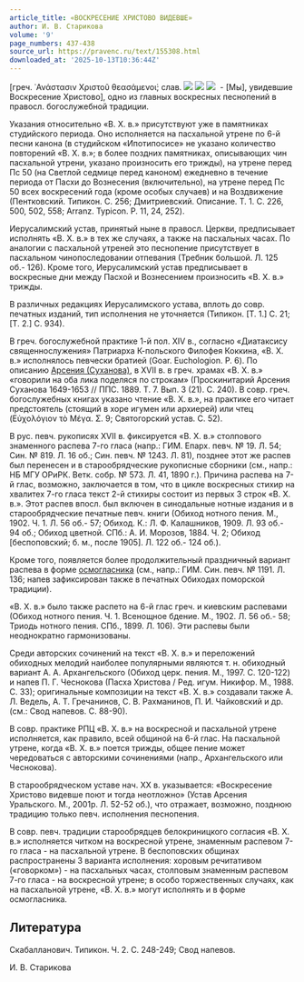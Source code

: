 ```yaml
---
article_title: «ВОСКРЕСЕНИЕ ХРИСТОВО ВИДЕВШЕ»
author: И. В. Старикова
volume: '9'
page_numbers: 437-438
source_url: https://pravenc.ru/text/155308.html
downloaded_at: '2025-10-13T10:36:44Z'
---
```


[греч. ᾿Ανάστασιν Χριστοῦ θεασάμενοι̇; слав. ![](<https://pravenc.ru/char/26526/xc2xeexf1xeaxf09xedxddxe5 /image.png>) ![](<https://pravenc.ru/char/26526/ xf5xf09xf2xee1xe2xee /image.png>) ![](<https://pravenc.ru/char/26526/ xe2xe81xe4xe5xe2xf8xe5x3a/image.png>)  - [Мы], увидевшие Воскресение Христово], одно из главных воскресных песнопений в правосл. богослужебной традиции.

Указания относительно «В. Х. в.» присутствуют уже в памятниках студийского периода. Оно исполняется на пасхальной утрене по 6-й песни канона (в студийском «Ипотипосисе» не указано количество повторений «В. Х. в.»; в более поздних памятниках, описывающих чин пасхальной утрени, указано произносить его трижды), на утрене перед Пс 50 (на Светлой седмице перед каноном) ежедневно в течение периода от Пасхи до Вознесения (включительно), на утрене перед Пс 50 всех воскресений года (кроме особых случаев) и на Воздвижение (Пентковский. Типикон. С. 256; Дмитриевский. Описание. Т. 1. С. 226, 500, 502, 558; Arranz. Typicon. P. 11, 24, 252).

Иерусалимский устав, принятый ныне в правосл. Церкви, предписывает исполнять «В. Х. в.» в тех же случаях, а также на пасхальных часах. По аналогии с пасхальной утреней это песнопение присутствует в пасхальном чинопоследовании отпевания (Требник большой. Л. 125 об.- 126). Кроме того, Иерусалимский устав предписывает в воскресные дни между Пасхой и Вознесением произносить «В. Х. в.» трижды.

В различных редакциях Иерусалимского устава, вплоть до совр. печатных изданий, тип исполнения не уточняется (Типикон. [Т. 1.] С. 21; [Т. 2.] С. 934).

В греч. богослужебной практике 1-й пол. XIV в., согласно «Диатаксису священнослужения» Патриарха К-польского Филофея Коккина, «В. Х. в.» исполнялось певчески братией (Goar. Euchologion. P. 6). По описанию [Арсения (Суханова)](https://pravenc.ru/text/АРСЕНИЙ.html), в XVII в. в греч. храмах «В. Х. в.» «говорили на оба лика поделяся по строкам» (Проскинитарий Арсения Суханова 1649-1653 // ППС. 1889. Т. 7. Вып. 3 (21). С. 240). В совр. греч. богослужебных книгах указано чтение «В. Х. в.», на практике его читает предстоятель (стоящий в хоре игумен или архиерей) или чтец (Εὐχολόγιον τὸ Μέγα. Σ. 9; Святогорский устав. С. 52).

В рус. певч. рукописях XVII в. фиксируется «В. Х. в.» столпового знаменного распева 7-го гласа (напр.: ГИМ. Епарх. певч. № 19. Л. 54; Син. № 819. Л. 16 об.; Син. певч. № 1243. Л. 81), позднее этот же распев был перенесен и в старообрядческие рукописные сборники (см., напр.: НБ МГУ ОРиРК. Ветк. собр. № 573. Л. 41, 1890 г.). Причина распева на 7-й глас, возможно, заключается в том, что в цикле воскресных стихир на хвалитех 7-го гласа текст 2-й стихиры состоит из первых 3 строк «В. Х. в.». Этот распев впосл. был включен в синодальные нотные издания и в старообрядческие печатные певч. книги (Обиход нотного пения. М., 1902. Ч. 1. Л. 56 об.- 57; Обиход. К.: Л. Ф. Калашников, 1909. Л. 93 об.- 94 об.; Обиход цветной. СПб.: А. И. Морозов, 1884. Ч. 2; Обиход [беспоповский; б. м., после 1905]. Л. 122 об.- 124 об.).

Кроме того, появляется более продолжительный праздничный вариант распева в форме [осмогласника](https://pravenc.ru/text/осмогласника.html) (см., напр.: ГИМ. Син. певч. № 1191. Л. 136; напев зафиксирован также в печатных Обиходах поморской традиции).

«В. Х. в.» было также распето на 6-й глас греч. и киевским распевами (Обиход нотного пения. Ч. 1. Всенощное бдение. М., 1902. Л. 56 об.- 58; Триодь нотного пения. СПб., 1899. Л. 106). Эти распевы были неоднократно гармонизованы.

Среди авторских сочинений на текст «В. Х. в.» и переложений обиходных мелодий наиболее популярными являются т. н. обиходный вариант А. А. Архангельского (Обиход церк. пения. М., 1997. С. 120-122) и напев П. Г. Чеснокова (Пасха Христова / Ред. игум. Никифор. М., 1988. С. 33); оригинальные композиции на текст «В. Х. в.» создавали также А. Л. Ведель, А. Т. Гречанинов, С. В. Рахманинов, П. И. Чайковский и др. (см.: Свод напевов. С. 88-90).

В совр. практике РПЦ «В. Х. в.» на воскресной и пасхальной утрене исполняется, как правило, всей общиной на 6-й глас. На пасхальной утрене, когда «В. Х. в.» поется трижды, общее пение может чередоваться с авторскими сочинениями (напр., Архангельского или Чеснокова).

В старообрядческом уставе нач. XX в. указывается: «Воскресение Христово видевше поют и тогда неотложно» (Устав Арсения Уральского. М., 2001р. Л. 52-52 об.), что отражает, возможно, позднюю традицию только певч. исполнения песнопения.

В совр. певч. традиции старообрядцев белокриницкого согласия «В. Х. в.» исполняется читком на воскресной утрене, знаменным распевом 7-го гласа - на пасхальной утрене. В беспоповских общинах распространены 3 варианта исполнения: хоровым речитативом («говорком») - на пасхальных часах, столповым знаменным распевом 7-го гласа - на воскресной утрене; в особо торжественных случаях, как на пасхальной утрене, «В. Х. в.» могут исполнять и в форме осмогласника.

## Литература

Скабалланович. Типикон. Ч. 2. С. 248-249; Свод напевов.

И. В. Старикова

